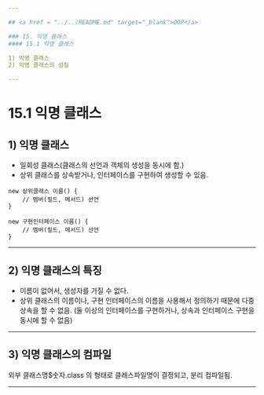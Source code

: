 ```yaml
---

## <a href = "../../README.md" target="_blank">OOP</a>

### 15. 익명 클래스
#### 15.1 익명 클래스

1) 익명 클래스
2) 익명 클래스의 성질

---
```


# 15.1 익명 클래스
## 1) 익명 클래스
- 일회성 클래스(클래스의 선언과 객체의 생성을 동시에 함.)
- 상위 클래스를 상속받거나, 인터페이스를 구현하여 생성할 수 있음.
```
new 상위클래스 이름() {
    // 멤버(필드, 메서드) 선언
}
```

```
new 구현인터페이스 이름() {
    // 멤버(필드, 메서드) 선언
}
```

---

## 2) 익명 클래스의 특징
- 이름이 없어서, 생성자를 가질 수 없다.
- 상위 클래스의 이름이나, 구현 인터페이스의 이름을 사용해서 정의하기 때문에 다중상속을 할 수 없음. (둘 이상의 인터페이스를 구현하거나, 상속과 인터페이스 구현을 동시에 할 수 없음)

---

## 3) 익명 클래스의 컴파일
외부 클래스명$숫자.class 의 형태로 클래스파일명이 결정되고, 분리 컴파일됨.

---